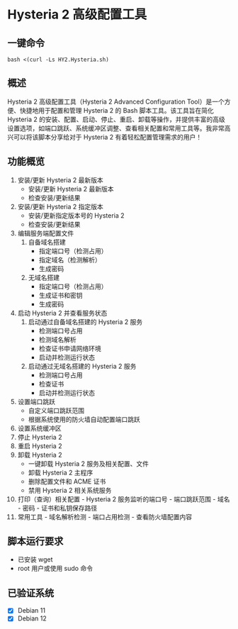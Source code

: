 # Hysteria 2 高级配置工具

## 一键命令

    bash <(curl -Ls HY2.Hysteria.sh)

## 概述
Hysteria 2 高级配置工具（Hysteria 2 Advanced Configuration Tool）是一个方便、快捷地用于配置和管理 Hysteria 2 的 Bash 脚本工具。该工具旨在简化 Hysteria 2 的安装、配置、启动、停止、重启、卸载等操作，并提供丰富的高级设置选项，如端口跳跃、系统缓冲区调整、查看相关配置和常用工具等。我非常高兴可以将该脚本分享给对于 Hysteria 2 有着轻松配置管理需求的用户！

## 功能概览
 1. 安装/更新 Hysteria 2 最新版本
    - 安装/更新 Hysteria 2 最新版本
    - 检查安装/更新结果
 2. 安装/更新 Hysteria 2 指定版本
    - 安装/更新指定版本号的 Hysteria 2
    - 检查安装/更新结果
 3. 编辑服务端配置文件
    1. 自备域名搭建
        * 指定端口号（检测占用）
        * 指定域名（检测解析）
        * 生成密码
    2. 无域名搭建
        * 指定端口号（检测占用）
        * 生成证书和密钥
        * 生成密码
 4. 启动 Hysteria 2 并查看服务状态
    1. 启动通过自备域名搭建的 Hysteria 2 服务
        *  检测端口号占用
        *  检测域名解析
        *  检查证书申请网络环境
        *  启动并检测运行状态
    2. 启动通过无域名搭建的 Hysteria 2 服务
        * 检测端口号占用
        * 检查证书
        * 启动并检测运行状态
 5. 设置端口跳跃
    - 自定义端口跳跃范围
    - 根据系统使用的防火墙自动配置端口跳跃
 6. 设置系统缓冲区
 7. 停止 Hysteria 2
 8. 重启 Hysteria 2
 9. 卸载 Hysteria 2
    - 一键卸载 Hysteria 2 服务及相关配置、文件
    - 卸载 Hysteria 2 主程序
    - 删除配置文件和 ACME 证书
    - 禁用 Hysteria 2 相关系统服务
 10. 打印（查询）相关配置
    - Hysteria 2 服务监听的端口号
    - 端口跳跃范围
    - 域名
    - 密码
    - 证书和私钥保存路径
 11. 常用工具
    - 域名解析检测
    - 端口占用检测
    - 查看防火墙配置内容

## **脚本运行要求**

- 已安装 wget
- root 用户或使用 sudo 命令

## **已验证系统**

- [x] Debian 11
- [x] Debian 12
